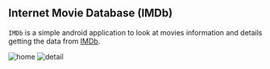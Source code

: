 ## Internet Movie Database (IMDb)

`IMDb` is a simple android application to look at movies information and details getting the data from [IMDb](https://www.themoviedb.org/).

![home](https://https://github.com/jordy2015/IMDB_Android/tree/master/assets/home.png)
![detail](https://github.com/jordy2015/IMDB_Android/tree/master/assets/detail.png)